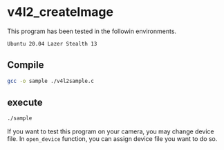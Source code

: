 # v4l2_createImage
This program has been tested in the followin environments.
```
Ubuntu 20.04 Lazer Stealth 13
```
## Compile
```bash
gcc -o sample ./v4l2sample.c
```

## execute
```bash
./sample
```

If you want to test this program on your camera, you may change device file.
In `open_device` function, you can assign device file you want to do so.